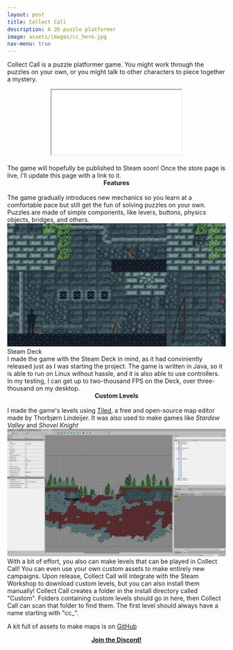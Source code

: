 ```yaml
---
layout: post
title: Collect Call
description: A 2D puzzle platformer
image: assets/images/cc_hero.jpg
nav-menu: true
---
```

Collect Call is a puzzle platformer game. You might work through the puzzles on your own, or you might talk to other characters to piece together a mystery.
<center><div class="container"><iframe class="responsive-iframe" src="assets/videos/cc_trailer.mp4"></iframe></div></center>
<br>
The game will hopefully be published to Steam soon! Once the store page is live, I'll update this page with a link to it.
<br>
<center><b>Features</b></center><br>
The game gradually introduces new mechanics so you learn at a comfortable pace but still get the fun of solving puzzles on your own. Puzzles are made of simple components, like levers, buttons, physics objects, bridges, and others.
<br><img src="assets/images/cc_screenshot.jpg">
<br>
Steam Deck
<br>
I made the game with the Steam Deck in mind, as it had conviniently released just as I was starting the project. The game is written in Java, so it is able to run on Linux without hassle, and it is also able to use controllers. In my testing, I can get up to two-thousand FPS on the Deck, over three-thousand on my desktop.
<br><center><b>Custom Levels</b></center>
<br>
I made the game's levels using <a href="https://mapeditor.org">Tiled</a>, a free and open-source map editor made by Thorbjørn Lindeijer. It was also used to make games like <i>Stardew Valley</i> and <i>Shovel Knight</i>
<br>
<img src="assets/images/cc_tiled.png">
<br>
With a bit of effort, you also can make levels that can be played in Collect Call! You can even use your own custom assets to make entirely new campaigns. Upon release, Collect Call will integrate with the Steam Workshop to download custom levels, but you can also install them manually!
Collect Call creates a folder in the install directory called "Custom". Folders containing custom levels should go in here, then Collect Call can scan that folder to find them. The first level should always have a name starting with "cc_". 

A kit full of assets to make maps is on <a href="https://github.com/sudological/CollectCallMappingKit">GitHub</a>

<center><b><a href="https://sudologic.net/discord">Join the Discord!</a></b></center>